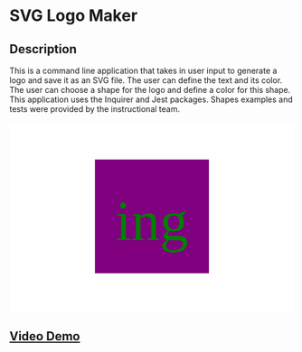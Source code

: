 # SVG Logo Maker

## Description
This is a command line application that takes in user input to generate a logo and save it as an SVG file. The user can define the text and its color. The user can choose a shape for the logo and define a color for this shape. This application uses the Inquirer and Jest packages. Shapes examples and tests were provided by the instructional team.


![Alt text](./logo.svg)

## [Video Demo](https://drive.google.com/file/d/1MgfU5uCwJKSNfSaYqq6gJfIskUQRutP6/view)